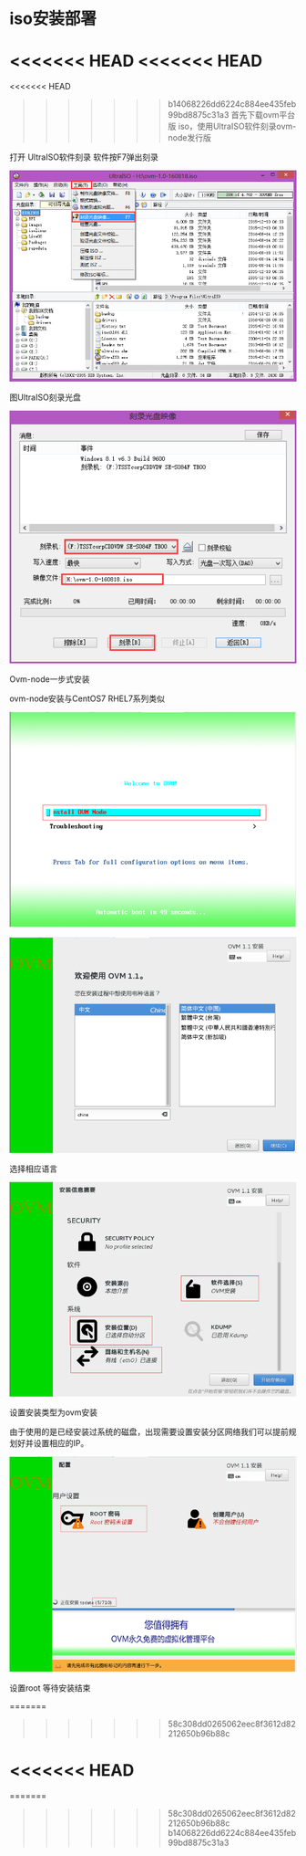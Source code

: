 # iso安装部署

<<<<<<< HEAD
&lt;&lt;&lt;&lt;&lt;&lt;&lt; HEAD
=======
<<<<<<< HEAD
>>>>>>> b14068226dd6224c884ee435feb99bd8875c31a3
首先下载ovm平台版 iso，使用UltraISO软件刻录ovm-node发行版

打开 UltraISO软件刻录 软件按F7弹出刻录

![](/assets/UltraISO01.png)

图UltraISO刻录光盘

![](/assets/UltraISO02.png)

Ovm-node一步式安装

ovm-node安装与CentOS7 RHEL7系列类似 

![](/assets/OVMNODE01.png)

![](/assets/ovmnode02.png)

选择相应语言

![](/assets/ovmnode03.png)

设置安装类型为ovm安装

由于使用的是已经安装过系统的磁盘，出现需要设置安装分区网络我们可以提前规划好并设置相应的IP。

![](/assets/ovmnode04.png)

设置root
等待安装结束


=======

> > > > > > > 58c308dd0265062eec8f3612d82212650b96b88c

<<<<<<< HEAD
=======
=======
>>>>>>> 58c308dd0265062eec8f3612d82212650b96b88c
>>>>>>> b14068226dd6224c884ee435feb99bd8875c31a3

